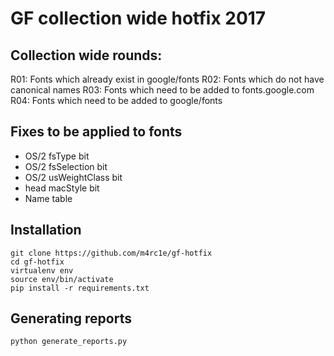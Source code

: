 # GF collection wide hotfix 2017


## Collection wide rounds:
R01: Fonts which already exist in google/fonts
R02: Fonts which do not have canonical names
R03: Fonts which need to be added to fonts.google.com
R04: Fonts which need to be added to google/fonts


## Fixes to be applied to fonts
- OS/2 fsType bit
- OS/2 fsSelection bit
- OS/2 usWeightClass bit
- head macStyle bit
- Name table


## Installation
```
git clone https://github.com/m4rc1e/gf-hotfix
cd gf-hotfix
virtualenv env
source env/bin/activate
pip install -r requirements.txt
```

## Generating reports
```
python generate_reports.py
```